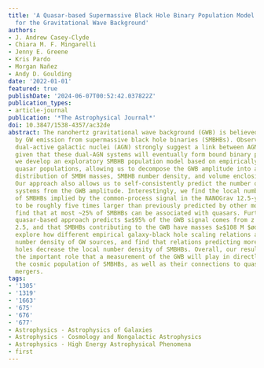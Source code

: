```yaml
---
title: 'A Quasar-based Supermassive Black Hole Binary Population Model: Implications
  for the Gravitational Wave Background'
authors:
- J. Andrew Casey-Clyde
- Chiara M. F. Mingarelli
- Jenny E. Greene
- Kris Pardo
- Morgan Nañez
- Andy D. Goulding
date: '2022-01-01'
featured: true
publishDate: '2024-06-07T00:52:42.037822Z'
publication_types:
- article-journal
publication: '*The Astrophysical Journal*'
doi: 10.3847/1538-4357/ac32de
abstract: The nanohertz gravitational wave background (GWB) is believed to be dominated
  by GW emission from supermassive black hole binaries (SMBHBs). Observations of several
  dual-active galactic nuclei (AGN) strongly suggest a link between AGN and SMBHBs,
  given that these dual-AGN systems will eventually form bound binary pairs. Here
  we develop an exploratory SMBHB population model based on empirically constrained
  quasar populations, allowing us to decompose the GWB amplitude into an underlying
  distribution of SMBH masses, SMBHB number density, and volume enclosing the GWB.
  Our approach also allows us to self-consistently predict the number of local SMBHB
  systems from the GWB amplitude. Interestingly, we find the local number density
  of SMBHBs implied by the common-process signal in the NANOGrav 12.5-yr data set
  to be roughly five times larger than previously predicted by other models. We also
  find that at most ~25% of SMBHBs can be associated with quasars. Furthermore, our
  quasar-based approach predicts $≳$95% of the GWB signal comes from z $łessequivlnt$
  2.5, and that SMBHBs contributing to the GWB have masses $≳$108 M $ødot$. We also
  explore how different empirical galaxy-black hole scaling relations affect the local
  number density of GW sources, and find that relations predicting more massive black
  holes decrease the local number density of SMBHBs. Overall, our results point to
  the important role that a measurement of the GWB will play in directly constraining
  the cosmic population of SMBHBs, as well as their connections to quasars and galaxy
  mergers.
tags:
- '1305'
- '1319'
- '1663'
- '675'
- '676'
- '677'
- Astrophysics - Astrophysics of Galaxies
- Astrophysics - Cosmology and Nongalactic Astrophysics
- Astrophysics - High Energy Astrophysical Phenomena
- first
---
```


